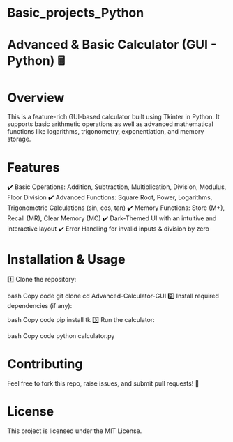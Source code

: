 # Basic_projects_Python
# Advanced & Basic Calculator (GUI - Python) 🖩
# Overview
This is a feature-rich GUI-based calculator built using Tkinter in Python. It supports basic arithmetic operations as well as advanced mathematical functions like logarithms, trigonometry, exponentiation, and memory storage.

# Features
✔️ Basic Operations: Addition, Subtraction, Multiplication, Division, Modulus, Floor Division
✔️ Advanced Functions: Square Root, Power, Logarithms, Trigonometric Calculations (sin, cos, tan)
✔️ Memory Functions: Store (M+), Recall (MR), Clear Memory (MC)
✔️ Dark-Themed UI with an intuitive and interactive layout
✔️ Error Handling for invalid inputs & division by zero

# Installation & Usage
1️⃣ Clone the repository:

bash
Copy code
git clone 
cd Advanced-Calculator-GUI
2️⃣ Install required dependencies (if any):

bash
Copy code
pip install tk
3️⃣ Run the calculator:

bash
Copy code
python calculator.py


# Contributing
Feel free to fork this repo, raise issues, and submit pull requests! 🚀

# License
This project is licensed under the MIT License.
